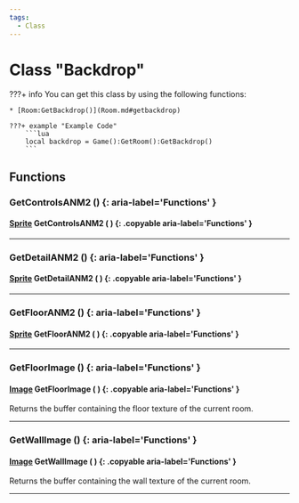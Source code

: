 ```yaml
---
tags:
  - Class
---
```

# Class "Backdrop"

???+ info
    You can get this class by using the following functions:

    * [Room:GetBackdrop()](Room.md#getbackdrop)

    ???+ example "Example Code"
        ```lua
        local backdrop = Game():GetRoom():GetBackdrop()
        ```
        
## Functions

### GetControlsANM2 () {: aria-label='Functions' }
#### [Sprite](Sprite.md) GetControlsANM2 ( ) {: .copyable aria-label='Functions' }

___
### GetDetailANM2 () {: aria-label='Functions' }
#### [Sprite](Sprite.md) GetDetailANM2 ( ) {: .copyable aria-label='Functions' }

___
### GetFloorANM2 () {: aria-label='Functions' }
#### [Sprite](Sprite.md) GetFloorANM2 ( ) {: .copyable aria-label='Functions' }

___
### GetFloorImage () {: aria-label='Functions' }
#### [Image](renderer/Image.md) GetFloorImage ( ) {: .copyable aria-label='Functions' }
Returns the buffer containing the floor texture of the current room.

___
### GetWallImage () {: aria-label='Functions' }
#### [Image](renderer/Image.md) GetWallImage ( ) {: .copyable aria-label='Functions' }
Returns the buffer containing the wall texture of the current room.

___
